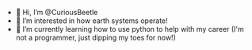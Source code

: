- 👋 Hi, I’m @CuriousBeetle
- 👀 I’m interested in how earth systems operate!
- 🌱 I’m currently learning how to use python to help with my career (I'm not a programmer, just dipping my toes for now!)
